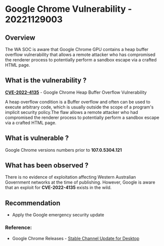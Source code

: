 # Google Chrome Vulnerability - 20221129003

## Overview
The WA SOC is aware that Google Chrome GPU contains a heap buffer overflow vulnerability that allows a remote attacker who has compromised the renderer process to potentially perform a sandbox escape via a crafted HTML page.

## What is the vulnerability ?

**[CVE-2022-4135](https://nvd.nist.gov/vuln/detail/CVE-2022-4135)** - Google Chrome Heap Buffer Overflow Vulnerability

A heap overflow condition is a Buffer overflow and often can be used to execute arbitrary code, which is usually outside the scope of a program's implicit security policy.The flaw allows a remote attacker who had compromised the renderer process to potentially perform a sandbox escape via a crafted HTML page.

## What is vulnerable ? 

Google Chrome versions numbers prior to **107.0.5304.121**

## What has been observed ?

There is no evidence of exploitation affecting Western Australian Government networks at the time of publishing.  However, Google is aware that an exploit for **CVE-2022-4135** exists in the wild.

## Recommendation

- Apply the Google emergency security update

### Reference:

* Google Chrome Releases - [Stable Channel Update for Desktop](https://chromereleases.googleblog.com/2022/11/stable-channel-update-for-desktop_24.html)